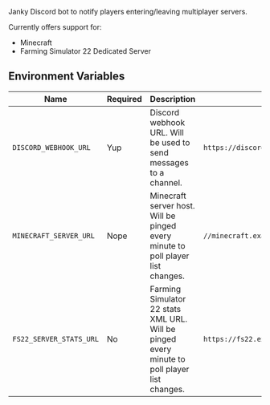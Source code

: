 Janky Discord bot to notify players entering/leaving multiplayer servers.

Currently offers support for:
* Minecraft
* Farming Simulator 22 Dedicated Server

## Environment Variables
| Name                   | Required | Description                                                                     | Example                                                                       |
|------------------------|----------|---------------------------------------------------------------------------------|-------------------------------------------------------------------------------|
| `DISCORD_WEBHOOK_URL`  | Yup      | Discord webhook URL. Will be used to send messages to a channel.                | `https://discord.com/api/webhooks/12345678/hlTyVj5NOVUV_RGuNhV51S02cFzBs5xT6` |
| `MINECRAFT_SERVER_URL` | Nope      | Minecraft server host. Will be pinged every minute to poll player list changes. | `//minecraft.example.com.:25565`                                              |
| `FS22_SERVER_STATS_URL` | No      | Farming Simulator 22 stats XML URL. Will be pinged every minute to poll player list changes. | `https://fs22.example.com/feed/dedicated-server-stats.xml`                                              |
